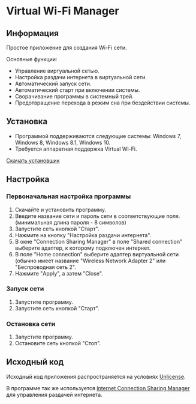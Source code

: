 # Virtual Wi-Fi Manager

## Информация

Простое приложение для создания Wi-Fi сети.

Основные функции:
* Управление виртуальной сетью.
* Настройка раздачи интернета в виртуальной сети.
* Автоматический запуск сети.
* Автоматический старт при включении системы.
* Сворачивание программы в системный трей.
* Предотвращение перехода в режим сна при бездействии системы.

## Установка

* Программой поддерживаются следующие системы: Windows 7, Windows 8, Windows 8.1, Windows 10.
* Требуется аппаратная поддержка Virtual Wi-Fi.

[Скачать установщик](https://github.com/rensatsu/VWiFiManager/raw/master/Setup/VWiFiManager_Setup.exe)


## Настройка
### Первоначальная настройка программы

1. Скачайте и установить программу.
2. Введите название сети и пароль сети в соответствующие поля.  
  (минимальная длина пароля - 8 символов)
3. Запустите сеть кнопкой "Старт".
4. Нажмите на кнопку "Настройка раздачи интернета".
5. В окне "Connection Sharing Manager" в поле "Shared connection" выберите адаптер, к которому подключен интернет.
6. В поле "Home connection" выберите адаптер виртуальной сети (обычно имеет название "Wireless Network Adapter 2" или "Беспроводная сеть 2".
7. Нажмите "Apply", а затем "Close".

### Запуск сети

1. Запустите программу.
2. Запустите сеть кнопкой "Старт".


### Остановка сети

1. Запустите программу.
2. Остановите сеть кнопкой "Стоп".


## Исходный код
Исходный код приложения распространяется на условиях [Unlicense](LICENSE.txt).

В программе так же используется [Internet Connection Sharing Manager](https://github.com/utapyngo/icsmanager) для управления раздачей интернета.
